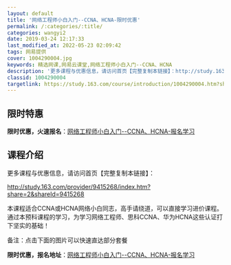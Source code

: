 ```yaml
---
layout: default
title: '网络工程师小白入门--CCNA、HCNA-限时优惠'
permalink: /:categories/:title/
categories: wangyi2
date: 2019-03-24 12:17:33
last_modified_at: 2022-05-23 02:09:42
tags: 网易提供
cover: 1004290004.jpg
keywords: 精选网课,网易云课堂,网络工程师小白入门--CCNA、HCNA
description: '更多课程与优惠信息，请访问首页【完整复制本链接】：http://study.163.com/provider/94152'
classid: 1004290004
targetlink: https://study.163.com/course/introduction/1004290004.htm?share=1&shareId=1025206652&utm_campaign=share&utm_medium=iphoneShare&utm_source=&utm_u=1025206652
---
```


## 限时特惠

**限时优惠，火速报名**：[网络工程师小白入门--CCNA、HCNA-报名学习](https://study.163.com/course/introduction/1004290004.htm?share=1&shareId=1025206652&utm_campaign=share&utm_medium=iphoneShare&utm_source=&utm_u=1025206652)

## 课程介绍

更多课程与优惠信息，请访问首页【完整复制本链接】：

http://study.163.com/provider/9415268/index.htm?share=2&shareId=9415268



本课程适合CCNA或HCNA网络小白同志，高手请绕道，可以直接学习进价课程。通过本预科课程的学习，为学习网络工程师、思科CCNA、华为HCNA这些认证打下坚实的基础！



备注：点击下面的图片可以快速直达部分套餐

**限时优惠，报名地址**：[网络工程师小白入门--CCNA、HCNA-报名学习](https://study.163.com/course/introduction/1004290004.htm?share=1&shareId=1025206652&utm_campaign=share&utm_medium=iphoneShare&utm_source=&utm_u=1025206652)

